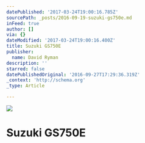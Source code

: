 ```yaml
---
datePublished: '2017-03-24T19:00:16.785Z'
sourcePath: _posts/2016-09-19-suzuki-gs750e.md
inFeed: true
author: []
via: {}
dateModified: '2017-03-24T19:00:16.400Z'
title: Suzuki GS750E
publisher:
  name: David Ryman
description: ''
starred: false
datePublishedOriginal: '2016-09-27T17:29:36.319Z'
_context: 'http://schema.org'
_type: Article

---
```

![](https://imgflo.herokuapp.com/graph/2b2431f8e7ba7b0/188b7c48409796bc60a6a5c770031028/croprotate.jpg?cropheight=330&cropwidth=416&degrees=0&input=https%3A%2F%2Fthe-grid-user-content.s3-us-west-2.amazonaws.com%2Fa47e12c1-529c-4301-8074-ed2fc609df61.jpg&x=16&y=0)

# Suzuki GS750E
